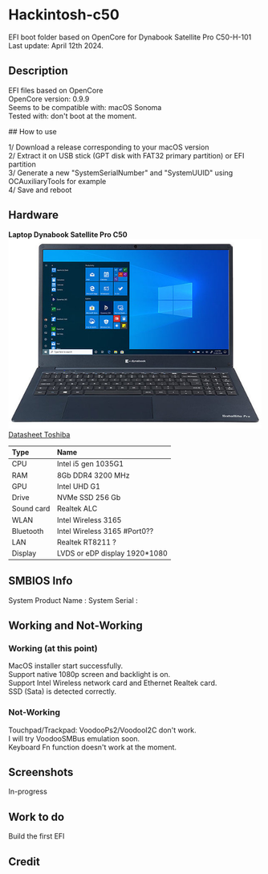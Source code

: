 # Hackintosh-c50

EFI boot folder based on OpenCore for Dynabook Satellite Pro C50-H-101  
Last update: April 12th 2024. 

## Description

EFI files based on OpenCore  
OpenCore version: 0.9.9  
Seems to be compatible with: macOS Sonoma    
Tested with: don't boot at the moment.  

## How to use

1/ Download a release corresponding to your macOS version  
2/ Extract it on USB stick (GPT disk with FAT32 primary partition) or EFI partition  
3/ Generate a new "SystemSerialNumber" and "SystemUUID" using OCAuxiliaryTools for example  
4/ Save and reboot  

## Hardware

__Laptop Dynabook Satellite Pro C50__  
![Dynabook C50-H-101](/Assets/Dynabook-C50.JPG "Dynabook C50")  
[Datasheet Toshiba](/Assets/Dynabook-C50-H-101-Datasheet-DE.pdf)  


| Type	| Name                   |
|:------|:-----------------------|
| CPU	| Intel i5 gen 1035G1	 |
| RAM	| 8Gb DDR4 3200 MHz  |
| GPU	| Intel UHD G1 |
| Drive	| NVMe SSD 256 Gb	 |
| Sound	card	| Realtek ALC	 |
| WLAN	| Intel Wireless 3165 	 |
| Bluetooth | Intel Wireless 3165 #Port0?? |
| LAN	| Realtek RT8211 ?	 |
| Display | LVDS or eDP display 1920*1080 |

## SMBIOS Info

System Product Name : 
System Serial :   

## Working and Not-Working

### Working (at this point)  
MacOS installer start successfully.  
Support native 1080p screen and backlight is on.  
Support Intel Wireless network card and Ethernet Realtek card.  
SSD (Sata) is detected correctly.  

### Not-Working  
Touchpad/Trackpad: VoodooPs2/VoodooI2C don't work.  
I will try VoodooSMBus emulation soon.  
Keyboard Fn function doesn't work at the moment.  

## Screenshots

In-progress

## Work to do

Build the first EFI

## Credit

